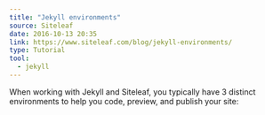 ```yaml
---
title: "Jekyll environments"
source: Siteleaf
date: 2016-10-13 20:35
link: https://www.siteleaf.com/blog/jekyll-environments/
type: Tutorial
tool:
  - jekyll
---
```

When working with Jekyll and Siteleaf, you typically have 3 distinct environments to help you code, preview, and publish your site:





